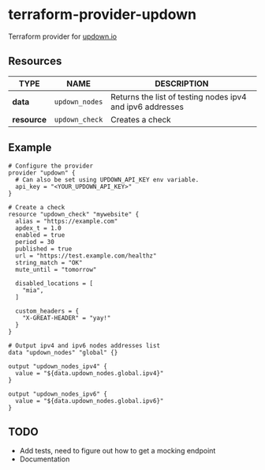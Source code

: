 # terraform-provider-updown

Terraform provider for [updown.io](https://updown.io)

## Resources

| TYPE | NAME | DESCRIPTION |
|---|---|---|
| **data** |`updown_nodes`| Returns the list of testing nodes ipv4 and ipv6 addresses |
| **resource** |`updown_check`| Creates a check |

## Example

```hcl
# Configure the provider
provider "updown" {
  # Can also be set using UPDOWN_API_KEY env variable.
  api_key = "<YOUR_UPDOWN_API_KEY>"
}

# Create a check
resource "updown_check" "mywebsite" {
  alias = "https://example.com"
  apdex_t = 1.0
  enabled = true
  period = 30
  published = true
  url = "https://test.example.com/healthz"
  string_match = "OK"
  mute_until = "tomorrow"

  disabled_locations = [
    "mia",
  ]

  custom_headers = {
    "X-GREAT-HEADER" = "yay!"
  }
}

# Output ipv4 and ipv6 nodes addresses list
data "updown_nodes" "global" {}

output "updown_nodes_ipv4" {
  value = "${data.updown_nodes.global.ipv4}"
}

output "updown_nodes_ipv6" {
  value = "${data.updown_nodes.global.ipv6}"
}
```

## TODO

- Add tests, need to figure out how to get a mocking endpoint
- Documentation
